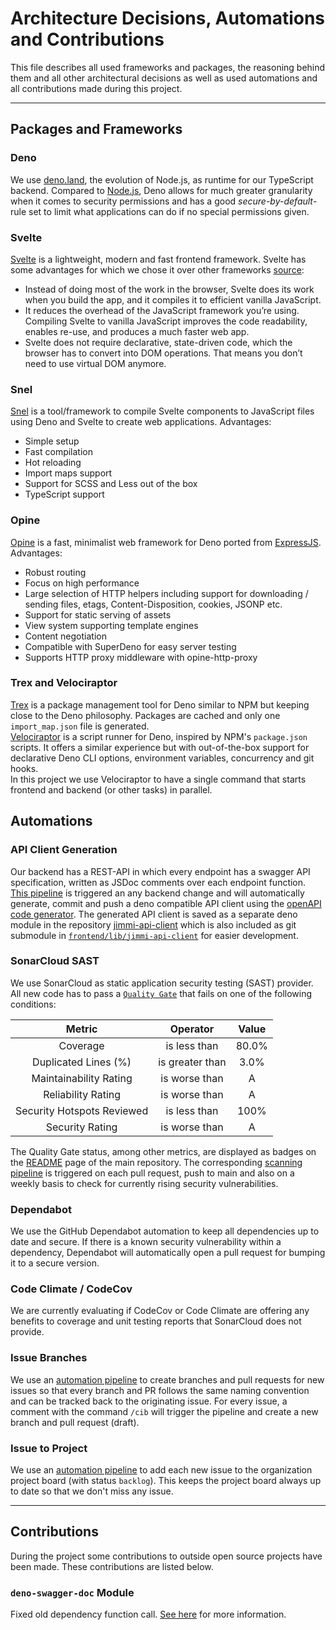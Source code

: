 [comment]: <> "LTeX: language=en-US"

# Architecture Decisions, Automations and Contributions

This file describes all used frameworks and packages, the reasoning behind them and all other architectural decisions as well as used automations and all contributions made during this project.

---

## Packages and Frameworks

### Deno

We use [deno.land](https://deno.land), the evolution of Node.js, as runtime for our TypeScript backend. Compared to [Node.js](https://nodejs.org/en/), Deno allows for much greater granularity when it comes to security permissions and has a good *secure-by-default*-rule set to limit what applications can do if no special permissions given.

### Svelte

[Svelte](https://svelte.dev/) is a lightweight, modern and fast frontend framework. Svelte has some advantages for which we chose it over other frameworks [source](https://daily.dev/blog/building-with-svelte-all-you-need-to-know-before-you-start):

- Instead of doing most of the work in the browser, Svelte does its work when you build the app, and it compiles it to efficient vanilla JavaScript.
- It reduces the overhead of the JavaScript framework you’re using. Compiling Svelte to vanilla JavaScript improves the code readability, enables re-use, and produces a much faster web app.
- Svelte does not require declarative, state-driven code, which the browser has to convert into DOM operations. That means you don’t need to use virtual DOM anymore.

### Snel

[Snel](https://deno.land/x/snel) is a tool/framework to compile Svelte components to JavaScript files using Deno and Svelte to create web applications.
Advantages:

- Simple setup
- Fast compilation
- Hot reloading
- Import maps support
- Support for SCSS and Less out of the box
- TypeScript support

### Opine

[Opine](https://deno.land/x/opine) is a fast, minimalist web framework for Deno ported from [ExpressJS](https://github.com/expressjs/express).
Advantages:

- Robust routing
- Focus on high performance
- Large selection of HTTP helpers including support for downloading / sending files, etags, Content-Disposition, cookies, JSONP etc.
- Support for static serving of assets
- View system supporting template engines
- Content negotiation
- Compatible with SuperDeno for easy server testing
- Supports HTTP proxy middleware with opine-http-proxy

### Trex and Velociraptor

[Trex](https://deno.land/x/trex) is a package management tool for Deno similar to NPM but keeping close to the Deno philosophy. Packages are cached and only one `import_map.json` file is generated.  
[Velociraptor](https://deno.land/x/velociraptor) is a script runner for Deno, inspired by NPM's `package.json` scripts. It offers a similar experience but with out-of-the-box support for declarative Deno CLI options, environment variables, concurrency and git hooks.  
In this project we use Velociraptor to have a single command that starts frontend and backend (or other tasks) in parallel.

## Automations

### API Client Generation

Our backend has a REST-API in which every endpoint has a swagger API specification, written as JSDoc comments over each endpoint function. [This pipeline](https://github.com/Music-Bot-for-Jitsi/Jimmi/blob/main/.github/workflows/update-API-client.yml) is triggered an any backend change and will automatically generate, commit and push a deno compatible API client using the [openAPI code generator](https://github.com/Music-Bot-for-Jitsi/Jimmi/issues/44). The generated API client is saved as a separate deno module in the repository [jimmi-api-client](https://github.com/Music-Bot-for-Jitsi/jimmi-API-client) which is also included as git submodule in [`frontend/lib/jimmi-api-client`](https://github.com/Music-Bot-for-Jitsi/Jimmi/tree/main/frontend/lib) for easier development.

### SonarCloud SAST

We use SonarCloud as static application security testing (SAST) provider. All new code has to pass a [`Quality Gate`](https://sonarcloud.io/summary/new_code?id=Music-Bot-for-Jitsi_Jimmi) that fails on one of the following conditions:

| Metric | Operator | Value |
|:---:|:---:|:---:|
| Coverage | is less than | 80.0% |
| Duplicated Lines (%) | is greater than | 3.0% |
| Maintainability Rating | is worse than | A |
| Reliability Rating | is worse than | A |
| Security Hotspots Reviewed | is less than | 100% |
| Security Rating | is worse than | A |

The Quality Gate status, among other metrics, are displayed as badges on the [README](https://github.com/Music-Bot-for-Jitsi/Jimmi) page of the main repository. The corresponding [scanning pipeline](https://github.com/Music-Bot-for-Jitsi/Jimmi/blob/main/.github/workflows/sonar.yml) is triggered on each pull request, push to main and also on a weekly basis to check for currently rising security vulnerabilities.

### Dependabot

We use the GitHub Dependabot automation to keep all dependencies up to date and secure. If there is a known security vulnerability within a dependency, Dependabot will automatically open a pull request for bumping it to a secure version.

### Code Climate / CodeCov

We are currently evaluating if CodeCov or Code Climate are offering any benefits to coverage and unit testing reports that SonarCloud does not provide.

### Issue Branches

We use an [automation pipeline](https://github.com/Music-Bot-for-Jitsi/Jimmi/blob/main/.github/workflows/automate-issue-branch.yml) to create branches and pull requests for new issues so that every branch and PR follows the same naming convention and can be tracked back to the originating issue. For every issue, a comment with the command `/cib` will trigger the pipeline and create a new branch and pull request (draft).

### Issue to Project

We use an [automation pipeline](https://github.com/Music-Bot-for-Jitsi/Jimmi/blob/main/.github/workflows/automate-issue-project.yml) to add each new issue to the organization project board (with status `backlog`). This keeps the project board always up to date so that we don't miss any issue.

---

## Contributions

During the project some contributions to outside open source projects have been made. These contributions are listed below.

### `deno-swagger-doc` Module

Fixed old dependency function call. [See here](https://github.com/singhcool/deno-swagger-doc/pull/11) for more information.
